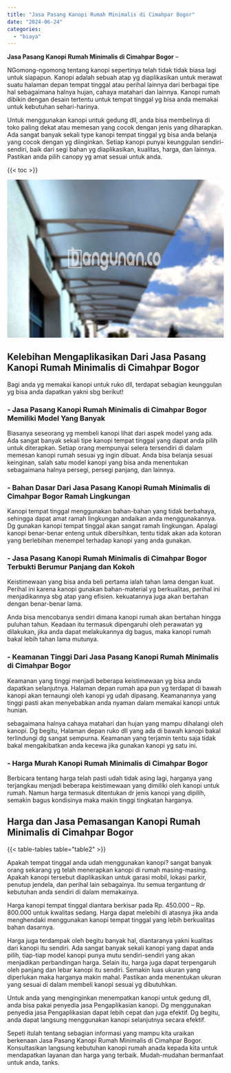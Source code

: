 ```yaml
---
title: "Jasa Pasang Kanopi Rumah Minimalis di Cimahpar Bogor"
date: "2024-06-24"
categories: 
  - "biaya"
---
```


**Jasa Pasang Kanopi Rumah Minimalis di Cimahpar Bogor** –

NGomong-ngomong tentang kanopi sepertinya telah tidak tidak biasa lagi untuk siapapun. Kanopi adalah sebuah atap yg diaplikasikan untuk merawat suatu halaman depan tempat tinggal atau perihal lainnya dari berbagai tipe hal sebagaimana halnya hujan, cahaya matahari dan lainnya. Kanopi rumah dibikin dengan desain tertentu untuk tempat tinggal yg bisa anda memakai untuk kebutuhan sehari-harinya.

Untuk menggunakan kanopi untuk gedung dll, anda bisa membelinya di toko paling dekat atau memesan yang cocok dengan jenis yang diharapkan. Ada sangat banyak sekali type kanopi tempat tinggal yg bisa anda belanja yang cocok dengan yg diinginkan. Setiap kanopi punyai keunggulan sendiri-sendiri, baik dari segi bahan yg diaplikasikan, kualitas, harga, dan lainnya. Pastikan anda pilih canopy yg amat sesuai untuk anda.

{{< toc >}}

![Jasa Pasang Kanopi Rumah Minimalis di Cimahpar Bogor](/images/harga-kanopi-minimalis-21.png)

## Kelebihan Mengaplikasikan Dari Jasa Pasang Kanopi Rumah Minimalis di Cimahpar Bogor

Bagi anda yg memakai kanopi untuk ruko dll, terdapat sebagian keunggulan yg bisa anda dapatkan yakni sbg berikut!

### \- Jasa Pasang Kanopi Rumah Minimalis di Cimahpar Bogor Memiliki Model Yang Banyak

Biasanya seseorang yg membeli kanopi lihat dari aspek model yang ada. Ada sangat banyak sekali tipe kanopi tempat tinggal yang dapat anda pilih untuk diterapkan. Setiap orang mempunyai selera tersendiri di dalam memesan kanopi rumah sesuai yg ingin dibuat. Anda bisa belanja sesuai keinginan, salah satu model kanopi yang bisa anda menentukan sebagaimana halnya persegi, persegi panjang, dan lainnya.

### \- Bahan Dasar Dari Jasa Pasang Kanopi Rumah Minimalis di Cimahpar Bogor Ramah Lingkungan

Kanopi tempat tinggal menggunakan bahan-bahan yang tidak berbahaya, sehingga dapat amat ramah lingkungan andaikan anda menggunakannya. Dg gunakan kanopi tempat tinggal akan sangat ramah lingkungan. Apalagi kanopi benar-benar enteng untuk dibersihkan, tentu tidak akan ada kotoran yang berlebihan menempel terhadap kanopi yang anda gunakan.

### \- Jasa Pasang Kanopi Rumah Minimalis di Cimahpar Bogor Terbukti Berumur Panjang dan Kokoh

Keistimewaan yang bisa anda beli pertama ialah tahan lama dengan kuat. Perihal ini karena kanopi gunakan bahan-material yg berkualitas, perihal ini menjadikannya sbg atap yang efisien. kekuatannya juga akan bertahan dengan benar-benar lama.

Anda bisa mencobanya sendiri dimana kanopi rumah akan bertahan hingga puluhan tahun. Keadaan itu termasuk dipengaruhi oleh perawatan yg dilakukan, jika anda dapat melakukannya dg bagus, maka kanopi rumah bakal lebih tahan lama mutunya.

### \- Keamanan Tinggi Dari Jasa Pasang Kanopi Rumah Minimalis di Cimahpar Bogor

Keamanan yang tinggi menjadi beberapa keistimewaan yg bisa anda dapatkan selanjutnya. Halaman depan rumah apa pun yg terdapat di bawah kanopi akan ternaungi oleh kanopi yg udah dipasang. Keamanannya yang tinggi pasti akan menyebabkan anda nyaman dalam memakai kanopi untuk hunian.

sebagaimana halnya cahaya matahari dan hujan yang mampu dihalangi oleh kanopi. Dg begitu, Halaman depan ruko dll yang ada di bawah kanopi bakal terlindungi dg sangat sempurna. Keamanan yang terjamin tentu saja tidak bakal mengakibatkan anda kecewa jika gunakan kanopi yg satu ini.

### \- Harga Murah Kanopi Rumah Minimalis di Cimahpar Bogor

Berbicara tentang harga telah pasti udah tidak asing lagi, harganya yang terjangkau menjadi beberapa keistimewaan yang dimiliki oleh kanopi untuk rumah. Namun harga termasuk ditentukan dr jenis kanopi yang dipilih, semakin bagus kondisinya maka makin tinggi tingkatan harganya.

## Harga dan Jasa Pemasangan Kanopi Rumah Minimalis di Cimahpar Bogor

{{< table-tables table="table2" >}}

Apakah tempat tinggal anda udah menggunakan kanopi? sangat banyak orang sekarang yg telah menerapkan kanopi di rumah masing-masing. Apakah kanopi tersebut diaplikasikan untuk garasi mobil, lokasi parkir, penutup jendela, dan perihal lain sebagainya. Itu semua tergantung dr kebutuhan anda sendiri di dalam memakainya.

Harga kanopi tempat tinggal diantara berkisar pada Rp. 450.000 – Rp. 800.000 untuk kwalitas sedang. Harga dapat melebihi di atasnya jika anda menghendaki menggunakan kanopi tempat tinggal yang lebih berkualitas bahan dasarnya.

Harga juga terdampak oleh begitu banyak hal, diantaranya yakni kualitas dari kanopi itu sendiri. Ada sangat banyak sekali kanopi yang dapat anda pilih, tiap-tiap model kanopi punya mutu sendiri-sendiri yang akan menjadikan perbandingan harga. Selain itu, harga juga dapat terpengaruh oleh panjang dan lebar kanopi itu sendiri. Semakin luas ukuran yang diperlukan maka harganya makin mahal. Pastikan anda menentukan ukuran yang sesuai di dalam membeli kanopi sesuai yg dibutuhkan.

Untuk anda yang menginginkan menempatkan kanopi untuk gedung dll, anda bisa pakai penyedia jasa Pengaplikasian kanopi. Dg menggunakan penyedia jasa Pengaplikasian dapat lebih cepat dan juga efektif. Dg begitu, anda dapat langsung menggunakan kanopi selanjutnya secara efektif.

Sepeti itulah tentang sebagian informasi yang mampu kita uraikan berkenaan Jasa Pasang Kanopi Rumah Minimalis di Cimahpar Bogor. Konsultasikan langsung kebutuhan kanopi rumah anada kepada kita untuk mendapatkan layanan dan harga yang terbaik. Mudah-mudahan bermanfaat untuk anda, tanks.
